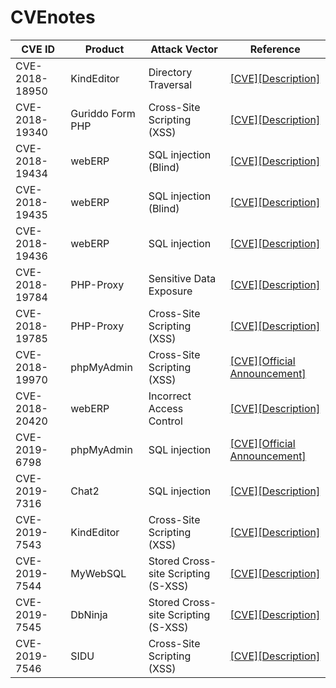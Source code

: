# CVEnotes
|CVE ID        |Product   |Attack Vector        |Reference                                     |
|--------------|----------|---------------------|----------------------------------------------|
|CVE-2018-18950|KindEditor|Directory Traversal|[[CVE]](https://cve.mitre.org/cgi-bin/cvename.cgi?name=CVE-2018-18950)[[Description]](https://github.com/eddietcc/CVEnotes/blob/master/CVE-2018-18950_KindEditor/README.md)|
|CVE-2018-19340|Guriddo Form PHP|Cross-Site Scripting (XSS)|[[CVE]](https://cve.mitre.org/cgi-bin/cvename.cgi?name=CVE-2018-19340)[[Description]](https://github.com/0xUhaw/CVE-Bins/blob/master/Guriddo%20Form%20PHP/README.md)|
|CVE-2018-19434|webERP|SQL injection (Blind)|[[CVE]](https://cve.mitre.org/cgi-bin/cvename.cgi?name=CVE-2018-19434)[[Description]](https://github.com/eddietcc/CVEnotes/blob/master/webERP_4.15_BankMatching/readme.md)|
|CVE-2018-19435|webERP|SQL injection (Blind)|[[CVE]](https://cve.mitre.org/cgi-bin/cvename.cgi?name=CVE-2018-19435)[[Description]](https://github.com/0xUhaw/CVE-Bins/tree/master/webERP%20SQLI-1)|
|CVE-2018-19436|webERP|SQL injection|[[CVE]](https://cve.mitre.org/cgi-bin/cvename.cgi?name=CVE-2018-19436)[[Description]](https://github.com/0xUhaw/CVE-Bins/tree/master/webERP%20SQLI-2)|
|CVE-2018-19784|PHP-Proxy|Sensitive Data Exposure|[[CVE]](https://cve.mitre.org/cgi-bin/cvename.cgi?name=CVE-2018-19784)[[Description]](https://github.com/0xUhaw/CVE-Bins/blob/master/PHP-Proxy/readme.md)|
|CVE-2018-19785|PHP-Proxy|Cross-Site Scripting (XSS)|[[CVE]](https://cve.mitre.org/cgi-bin/cvename.cgi?name=CVE-2018-19785)[[Description]](https://github.com/eddietcc/CVEnotes/blob/master/PHP-Proxy/RADME.md)|
|CVE-2018-19970|phpMyAdmin|Cross-Site Scripting (XSS)|[[CVE]](https://cve.mitre.org/cgi-bin/cvename.cgi?name=CVE-2018-19970)[[Official Announcement]](https://www.phpmyadmin.net/security/PMASA-2018-8/)|
|CVE-2018-20420|webERP|Incorrect Access Control|[[CVE]](http://cve.mitre.org/cgi-bin/cvename.cgi?name=CVE-2018-20420)[[Description]](https://github.com/eddietcc/CVEnotes/blob/master/webERP_4.15_Z_CreateCompanyTemplateFile/README.md)|
|CVE-2019-6798|phpMyAdmin|SQL injection|[[CVE]](https://cve.mitre.org/cgi-bin/cvename.cgi?name=2019-6798)[[Official Announcement]](https://www.phpmyadmin.net/security/PMASA-2019-2/)|
|CVE-2019-7316|Chat2|SQL injection|[[CVE]](https://cve.mitre.org/cgi-bin/cvename.cgi?name=CVE-2019-7316)[[Description]](https://github.com/eddietcc/CVEnotes/blob/master/Chat2/readme.md)|
|CVE-2019-7543|KindEditor|Cross-Site Scripting (XSS)|[[CVE]](https://cve.mitre.org/cgi-bin/cvename.cgi?name=CVE-2019-7543)[[Description]](https://github.com/0xUhaw/CVE-Bins/blob/master/KindEditor/readme.md)|
|CVE-2019-7544|MyWebSQL|Stored Cross-site Scripting (S-XSS)|[[CVE]](https://cve.mitre.org/cgi-bin/cvename.cgi?name=CVE-2019-7544)[[Description]](https://github.com/0xUhaw/CVE-Bins/blob/master/MyWebSQL/Readme.md)|
|CVE-2019-7545|DbNinja|Stored Cross-site Scripting (S-XSS)|[[CVE]](https://cve.mitre.org/cgi-bin/cvename.cgi?name=CVE-2019-7545)[[Description]](https://github.com/0xUhaw/CVE-Bins/blob/master/DbNinja/README.md)|
|CVE-2019-7546|SIDU|Cross-Site Scripting (XSS)|[[CVE]](https://cve.mitre.org/cgi-bin/cvename.cgi?name=CVE-2019-7546)[[Description]](https://github.com/0xUhaw/CVE-Bins/blob/master/DbNinja/README.md)|
<!--stackedit_data:
eyJoaXN0b3J5IjpbLTM0NDQ2NzYwMywtNzI0MTIzNTMyLC0xMj
I3MDE4NzIyLDE3NTkyNTQxMjEsMTY1ODA2NzU5MywxOTY0MTcy
MjkwLC0xMjI3MDE4NzIyLC0xMDYwNTk5NDYxLDM1NTU5MzgzNy
w5MzM5NTUzMTNdfQ==
-->